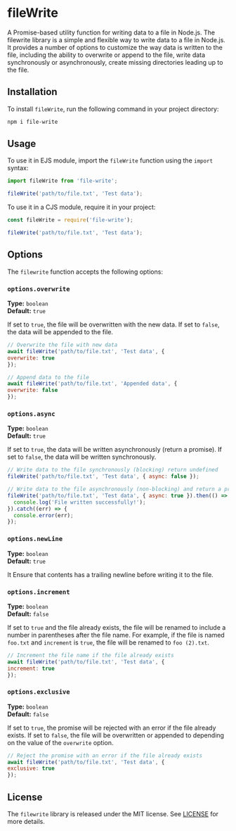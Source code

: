 # fileWrite

A Promise-based utility function for writing data to a file in Node.js.
The filewrite library is a simple and flexible way to write data to a file in Node.js. It provides a number of options to customize the way data is written to the file, including the ability to overwrite or append to the file, write data synchronously or asynchronously, create missing directories leading up to the file.

## Installation

To install `fileWrite`, run the following command in your project directory:

```bash
npm i file-write
```


## Usage

To use it in EJS module, import the `fileWrite` function using the `import` syntax:
```javascript
import fileWrite from 'file-write';

fileWrite('path/to/file.txt', 'Test data');
```

To use it in a CJS module, require it in your project:
```javascript
const fileWrite = require('file-write');

fileWrite('path/to/file.txt', 'Test data');
```

## Options

The `filewrite` function accepts the following options:

### `options.overwrite`

**Type:** `boolean`  
**Default:** `true`

If set to `true`, the file will be overwritten with the new data. If set to `false`, the data will be appended to the file.

```javascript
// Overwrite the file with new data
await fileWrite('path/to/file.txt', 'Test data', {
overwrite: true
});

// Append data to the file
await fileWrite('path/to/file.txt', 'Appended data', {
overwrite: false
});
```


### `options.async` 

**Type:** `boolean`  
**Default:** `true`

If set to `true`, the data will be written asynchronously (return a promise). If set to `false`, the data will be written synchronously.

```javascript
// Write data to the file synchronously (blocking) return undefined
fileWrite('path/to/file.txt', 'Test data', { async: false });

// Write data to the file asynchronously (non-blocking) and return a promise
fileWrite('path/to/file.txt', 'Test data', { async: true }).then(() => {
  console.log('File written successfully!');
}).catch((err) => {
  console.error(err);
});
```


### `options.newLine`

**Type:** `boolean`  
**Default:** `true`

It Ensure that contents has a trailing newline before writing it to the file.


### `options.increment` 

**Type:** `boolean`  
**Default:** `false`

If set to `true` and the file already exists, the file will be renamed to include a number in parentheses after the file name. For example, if the file is named `foo.txt` and `increment` is `true`, the file will be renamed to `foo (2).txt`.

```javascript
// Increment the file name if the file already exists
await fileWrite('path/to/file.txt', 'Test data', {
increment: true
});
```


### `options.exclusive` 

**Type:** `boolean`  
**Default:** `false`

If set to `true`, the promise will be rejected with an error if the file already exists. If set to `false`, the file will be overwritten or appended to depending on the value of the `overwrite` option.

```javascript
// Reject the promise with an error if the file already exists
await fileWrite('path/to/file.txt', 'Test data', {
exclusive: true
});
```


## License

The `filewrite` library is released under the MIT license. See [LICENSE](LICENSE) for more details.
